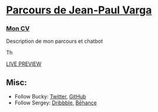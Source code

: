 # [Parcours de Jean-Paul Varga](https://jeanpaulvarga.github.io/infos/)

### [Mon CV](https://jeanpaulvarga.github.io/infos/)

Description de mon parcours et chatbot

Th

[LIVE PREVIEW](http://buckymaler.com/global)

## Misc:

* Follow Bucky: [Twitter](https://twitter.com/BuckyMaler), [GitHub](https://github.com/BuckyMaler)
* Follow Sergey: [Dribbble](https://dribbble.com/sergeymelnik), [Bēhance](https://www.behance.net/SergeyMelnik)
